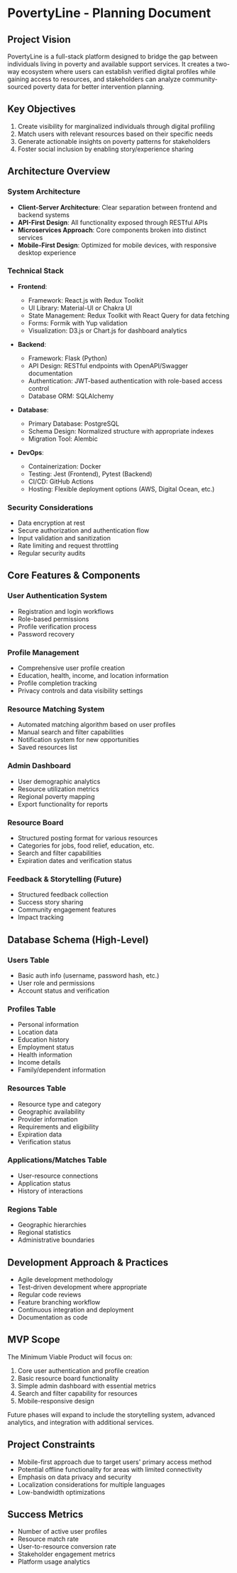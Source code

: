 # PovertyLine - Planning Document

## Project Vision
PovertyLine is a full-stack platform designed to bridge the gap between individuals living in poverty and available support services. It creates a two-way ecosystem where users can establish verified digital profiles while gaining access to resources, and stakeholders can analyze community-sourced poverty data for better intervention planning.

## Key Objectives
1. Create visibility for marginalized individuals through digital profiling
2. Match users with relevant resources based on their specific needs
3. Generate actionable insights on poverty patterns for stakeholders
4. Foster social inclusion by enabling story/experience sharing

## Architecture Overview

### System Architecture
- **Client-Server Architecture**: Clear separation between frontend and backend systems
- **API-First Design**: All functionality exposed through RESTful APIs
- **Microservices Approach**: Core components broken into distinct services
- **Mobile-First Design**: Optimized for mobile devices, with responsive desktop experience

### Technical Stack
- **Frontend**:
  - Framework: React.js with Redux Toolkit
  - UI Library: Material-UI or Chakra UI
  - State Management: Redux Toolkit with React Query for data fetching
  - Forms: Formik with Yup validation
  - Visualization: D3.js or Chart.js for dashboard analytics
  
- **Backend**:
  - Framework: Flask (Python)
  - API Design: RESTful endpoints with OpenAPI/Swagger documentation
  - Authentication: JWT-based authentication with role-based access control
  - Database ORM: SQLAlchemy
  
- **Database**:
  - Primary Database: PostgreSQL
  - Schema Design: Normalized structure with appropriate indexes
  - Migration Tool: Alembic

- **DevOps**:
  - Containerization: Docker
  - Testing: Jest (Frontend), Pytest (Backend)
  - CI/CD: GitHub Actions
  - Hosting: Flexible deployment options (AWS, Digital Ocean, etc.)

### Security Considerations
- Data encryption at rest
- Secure authorization and authentication flow
- Input validation and sanitization
- Rate limiting and request throttling
- Regular security audits

## Core Features & Components

### User Authentication System
- Registration and login workflows
- Role-based permissions
- Profile verification process
- Password recovery

### Profile Management
- Comprehensive user profile creation
- Education, health, income, and location information
- Profile completion tracking
- Privacy controls and data visibility settings

### Resource Matching System
- Automated matching algorithm based on user profiles
- Manual search and filter capabilities
- Notification system for new opportunities
- Saved resources list

### Admin Dashboard
- User demographic analytics
- Resource utilization metrics
- Regional poverty mapping
- Export functionality for reports

### Resource Board
- Structured posting format for various resources
- Categories for jobs, food relief, education, etc.
- Search and filter capabilities
- Expiration dates and verification status

### Feedback & Storytelling (Future)
- Structured feedback collection
- Success story sharing
- Community engagement features
- Impact tracking

## Database Schema (High-Level)

### Users Table
- Basic auth info (username, password hash, etc.)
- User role and permissions
- Account status and verification

### Profiles Table
- Personal information
- Location data
- Education history
- Employment status
- Health information
- Income details
- Family/dependent information

### Resources Table
- Resource type and category
- Geographic availability
- Provider information
- Requirements and eligibility
- Expiration data
- Verification status

### Applications/Matches Table
- User-resource connections
- Application status
- History of interactions

### Regions Table
- Geographic hierarchies
- Regional statistics
- Administrative boundaries

## Development Approach & Practices
- Agile development methodology
- Test-driven development where appropriate
- Regular code reviews
- Feature branching workflow
- Continuous integration and deployment
- Documentation as code

## MVP Scope
The Minimum Viable Product will focus on:
1. Core user authentication and profile creation
2. Basic resource board functionality
3. Simple admin dashboard with essential metrics
4. Search and filter capability for resources
5. Mobile-responsive design

Future phases will expand to include the storytelling system, advanced analytics, and integration with additional services.

## Project Constraints
- Mobile-first approach due to target users' primary access method
- Potential offline functionality for areas with limited connectivity
- Emphasis on data privacy and security
- Localization considerations for multiple languages
- Low-bandwidth optimizations

## Success Metrics
- Number of active user profiles
- Resource match rate
- User-to-resource conversion rate
- Stakeholder engagement metrics
- Platform usage analytics